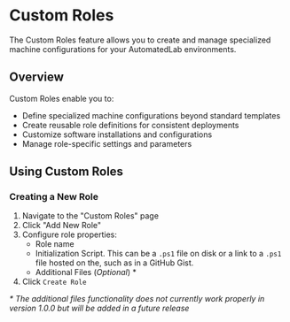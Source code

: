 # Custom Roles

The Custom Roles feature allows you to create and manage specialized machine configurations for your AutomatedLab environments.

## Overview

Custom Roles enable you to:

- Define specialized machine configurations beyond standard templates
- Create reusable role definitions for consistent deployments
- Customize software installations and configurations
- Manage role-specific settings and parameters

## Using Custom Roles

### Creating a New Role

1. Navigate to the "Custom Roles" page
2. Click "Add New Role"
3. Configure role properties:
   - Role name
   - Initialization Script. This can be a `.ps1` file on disk or a link to a `.ps1` file hosted on the, such as in a GitHub Gist.
   - Additional Files (_Optional_) *
4. Click `Create Role`

_* The additional files functionality does not currently work properly in version 1.0.0 but will be added in a future release_

